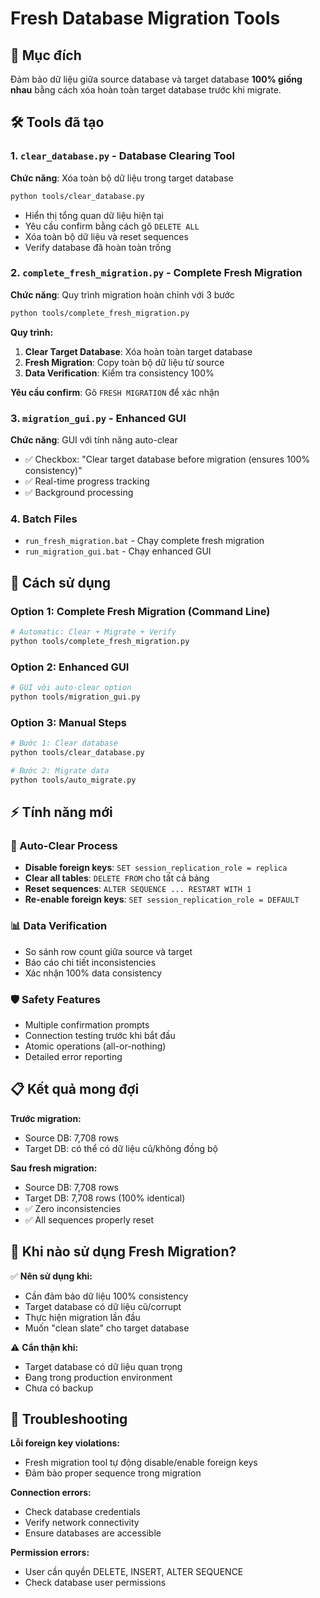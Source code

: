 # Fresh Database Migration Tools

## 🎯 Mục đích
Đảm bảo dữ liệu giữa source database và target database **100% giống nhau** bằng cách xóa hoàn toàn target database trước khi migrate.

## 🛠️ Tools đã tạo

### 1. `clear_database.py` - Database Clearing Tool
**Chức năng**: Xóa toàn bộ dữ liệu trong target database
```bash
python tools/clear_database.py
```
- Hiển thị tổng quan dữ liệu hiện tại  
- Yêu cầu confirm bằng cách gõ `DELETE ALL`
- Xóa toàn bộ dữ liệu và reset sequences
- Verify database đã hoàn toàn trống

### 2. `complete_fresh_migration.py` - Complete Fresh Migration
**Chức năng**: Quy trình migration hoàn chỉnh với 3 bước
```bash
python tools/complete_fresh_migration.py
```

**Quy trình:**
1. **Clear Target Database**: Xóa hoàn toàn target database
2. **Fresh Migration**: Copy toàn bộ dữ liệu từ source
3. **Data Verification**: Kiểm tra consistency 100%

**Yêu cầu confirm**: Gõ `FRESH MIGRATION` để xác nhận

### 3. `migration_gui.py` - Enhanced GUI
**Chức năng**: GUI với tính năng auto-clear
- ✅ Checkbox: "Clear target database before migration (ensures 100% consistency)"
- ✅ Real-time progress tracking
- ✅ Background processing

### 4. Batch Files
- `run_fresh_migration.bat` - Chạy complete fresh migration
- `run_migration_gui.bat` - Chạy enhanced GUI

## 🚀 Cách sử dụng

### Option 1: Complete Fresh Migration (Command Line)
```bash
# Automatic: Clear + Migrate + Verify
python tools/complete_fresh_migration.py
```

### Option 2: Enhanced GUI
```bash
# GUI với auto-clear option
python tools/migration_gui.py
```

### Option 3: Manual Steps  
```bash
# Bước 1: Clear database
python tools/clear_database.py

# Bước 2: Migrate data
python tools/auto_migrate.py
```

## ⚡ Tính năng mới

### 🔄 Auto-Clear Process
- **Disable foreign keys**: `SET session_replication_role = replica`
- **Clear all tables**: `DELETE FROM` cho tất cả bảng
- **Reset sequences**: `ALTER SEQUENCE ... RESTART WITH 1`
- **Re-enable foreign keys**: `SET session_replication_role = DEFAULT`

### 📊 Data Verification
- So sánh row count giữa source và target
- Báo cáo chi tiết inconsistencies
- Xác nhận 100% data consistency

### 🛡️ Safety Features
- Multiple confirmation prompts
- Connection testing trước khi bắt đầu
- Atomic operations (all-or-nothing)
- Detailed error reporting

## 📋 Kết quả mong đợi

**Trước migration:**
- Source DB: 7,708 rows
- Target DB: có thể có dữ liệu cũ/không đồng bộ

**Sau fresh migration:**
- Source DB: 7,708 rows  
- Target DB: 7,708 rows (100% identical)
- ✅ Zero inconsistencies
- ✅ All sequences properly reset

## 🎯 Khi nào sử dụng Fresh Migration?

✅ **Nên sử dụng khi:**
- Cần đảm bảo dữ liệu 100% consistency
- Target database có dữ liệu cũ/corrupt
- Thực hiện migration lần đầu
- Muốn "clean slate" cho target database

⚠️ **Cẩn thận khi:**
- Target database có dữ liệu quan trọng
- Đang trong production environment
- Chưa có backup

## 🔧 Troubleshooting

**Lỗi foreign key violations:**
- Fresh migration tool tự động disable/enable foreign keys
- Đảm bảo proper sequence trong migration

**Connection errors:**
- Check database credentials
- Verify network connectivity  
- Ensure databases are accessible

**Permission errors:**
- User cần quyền DELETE, INSERT, ALTER SEQUENCE
- Check database user permissions